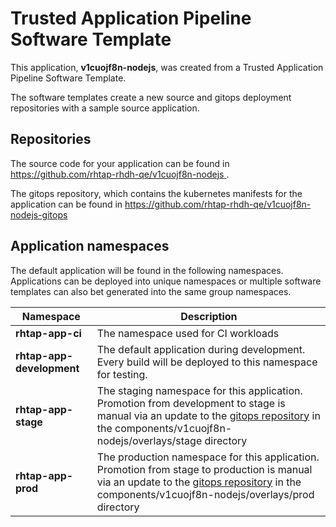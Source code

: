 # Trusted Application Pipeline Software Template

This application, **v1cuojf8n-nodejs**, was created from a Trusted Application Pipeline Software Template.

The software templates create a new source and gitops deployment repositories with a sample source application. 

## Repositories

The source code for your application can be found in [https://github.com/rhtap-rhdh-qe/v1cuojf8n-nodejs ](https://github.com/rhtap-rhdh-qe/v1cuojf8n-nodejs ).
 
The gitops repository, which contains the kubernetes manifests for the application can be found in 
[https://github.com/rhtap-rhdh-qe/v1cuojf8n-nodejs-gitops ](https://github.com/rhtap-rhdh-qe/v1cuojf8n-nodejs-gitops ) 

## Application namespaces 

The default application will be found in the following namespaces. Applications can be deployed into unique namespaces or multiple software templates can also bet generated into the same group namespaces.  

|  Namespace   |  Description   |  
| -------- | -------- |
| **rhtap-app-ci** | The namespace used for CI workloads |
| **rhtap-app-development** | The default application during development. Every build will be deployed to this namespace for testing. |
| **rhtap-app-stage** | The staging namespace for this application. Promotion from development to stage is manual via an update to the [gitops repository](https://github.com/rhtap-rhdh-qe/v1cuojf8n-nodejs-gitops ) in the components/v1cuojf8n-nodejs/overlays/stage directory |
| **rhtap-app-prod** | The production namespace for this application. Promotion from stage to production is manual via an update to the [gitops repository](https://github.com/rhtap-rhdh-qe/v1cuojf8n-nodejs-gitops ) in the components/v1cuojf8n-nodejs/overlays/prod directory |
